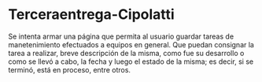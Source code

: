 # Terceraentrega-Cipolatti

Se intenta armar una página que permita al usuario guardar tareas de manetenimiento efectuados a equipos en general.
Que puedan consignar la tarea a realizar, breve descripción de la misma, como fue su desarrollo o como se llevó a cabo, la fecha y luego el estado de la misma; es decir, si se terminó, está en proceso, entre otros.
